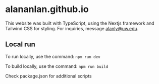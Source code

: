 # alananlan.github.io

This website was built with TypeScript, using the Nextjs framework and Tailwind CSS for styling. For inquiries, message alanly@uw.edu.

## Local run

To run locally, use the command:
`npm run dev`

To build locally, use the command:
`npm run build`

Check package.json for additional scripts
